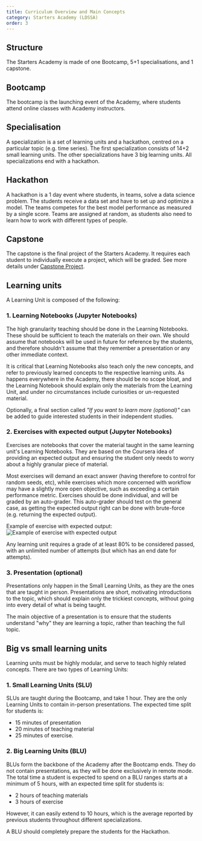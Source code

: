 ```yaml
---
title: Curriculum Overview and Main Concepts
category: Starters Academy (LDSSA)
order: 3
---
```


## Structure

The Starters Academy is made of one Bootcamp, 5+1 specialisations, and 1 capstone. 

## Bootcamp 
The bootcamp is the launching event of the Academy, where students attend online classes with Academy instructors.

## Specialisation 
A specialization is a set of learning units and a hackathon, centred on a particular topic 
(e.g. time series). The first specialization consists of 14+2 small learning units. The other specializations have 3 big learning units.
All specializations end with a hackathon.

## Hackathon 
A hackathon is a 1 day event where students, in teams, solve a data science problem. The students receive a data set and
have to set up and optimize a model. The teams competes for the best model performance as measured by a single score. 
Teams are assigned at random, as students also need to learn how to work with different types of people. 

## Capstone
The capstone is the final project of the Starters Academy. It requires each student to individually 
execute a project, which will be graded. See more details under 
[Capstone Project](../05-Capstone-Project).

## Learning units
A Learning Unit is composed of the following: 

### 1. Learning Notebooks (Jupyter Notebooks)
The high granularity teaching should be done in the Learning Notebooks. These should be sufficient 
to teach the materials on their own. We should assume that notebooks will be used in future for 
reference by the students, and therefore shouldn't assume that they remember a presentation or any 
other immediate context. 

It is critical that Learning Notebooks also teach only the new concepts, and refer to previously 
learned concepts to the respective learning units. As happens everywhere in the Academy, there 
should be no scope bloat, and the Learning Notebook should explain only the materials from the 
Learning Unit, and under no circumstances include curiosities or un-requested material. 

Optionally, a final section called _"If you want to learn more (optional)"_ can be added to guide 
interested students in their independent studies.  

### 2. Exercises with expected output (Jupyter Notebooks) 
Exercises are notebooks that cover the material taught in the same learning unit's Learning Notebooks. 
They are based on the Coursera idea of providing an expected output and ensuring the student only 
needs to worry about a highly granular piece of material. 

Most exercises will demand an exact answer (having therefore to control for random seeds, etc), 
while exercises which more concerned with workflow may have a slightly more open objective, such 
as exceeding a certain performance metric. Exercises should be done individual, and will be graded 
by an auto-grader. This auto-grader should test on the general case, as getting the expected output 
right can be done with brute-force (e.g. returning the expected output). 

Example of exercise with expected output: 
![Example of exercise with expected output](https://image.ibb.co/chQ7Kn/Screen_Shot_2018_04_01_at_3_03_42_PM.png)

Any learning unit requires a grade of at least 80% to be considered passed, with an unlimited number 
of attempts (but which has an end date for attempts). 

### 3. Presentation (optional)  
Presentations only happen in the Small Learning Units, as they are the ones that are taught in person. 
Presentations are short, motivating introductions to the topic, which should explain only the 
trickiest concepts, without going into every detail of what is being taught. 

The main objective of a presentation is to ensure that the students understand "why" they are 
learning a topic, rather than teaching the full topic. 
 
## Big vs small learning units 
Learning units must be highly modular, and serve to teach highly related concepts. There are two 
types of Learning Units: 

### 1. Small Learning Units (SLU) 
SLUs are taught during the Bootcamp, and take 1 hour. They are the only Learning Units to contain 
in-person presentations. 
The expected time split for students is: 
- 15 minutes of presentation
- 20 minutes of teaching material
- 25 minutes of exercise. 

### 2. Big Learning Units (BLU) 
BLUs form the backbone of the Academy after the Bootcamp ends. They do not contain presentations, as they will 
be done exclusively in remote mode. The total time a student is expected to spend on a BLU ranges starts at a 
minimum of 5 hours, with an expected time split for students is: 

- 2 hours of teaching materials 
- 3 hours of exercise   

However, it can easily extend to 10 hours, which is the average reported by previous students throughout
different specializations.

A BLU should completely prepare the students for the Hackathon. 
